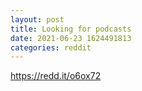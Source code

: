 ```yaml
--- 
layout: post 
title: Looking for podcasts 
date: 2021-06-23 1624491813 
categories: reddit 
--- 
```

https://redd.it/o6ox72